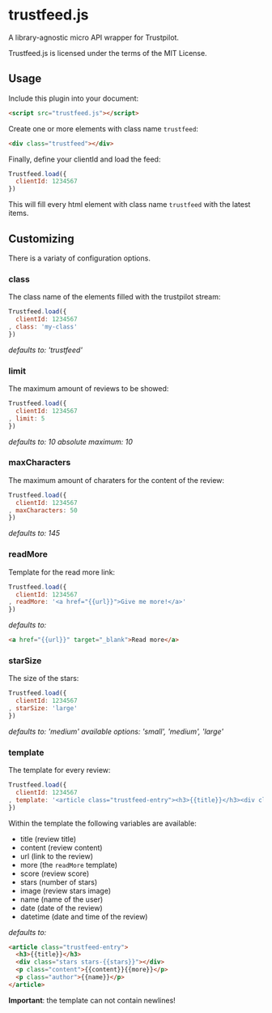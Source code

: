 # trustfeed.js

A library-agnostic micro API wrapper for Trustpilot.

Trustfeed.js is licensed under the terms of the MIT License.

## Usage
Include this plugin into your document:

```html
<script src="trustfeed.js"></script>
```

Create one or more elements with class name `trustfeed`:

```html
<div class="trustfeed"></div>
```

Finally, define your clientId and load the feed:

```javascript
Trustfeed.load({
  clientId: 1234567
})
```

This will fill every html element with class name `trustfeed` with the latest items.

## Customizing
There is a variaty of configuration options.

### class
The class name of the elements filled with the trustpilot stream:

```javascript
Trustfeed.load({
  clientId: 1234567
, class: 'my-class'
})
```

_defaults to: 'trustfeed'_

### limit
The maximum amount of reviews to be showed:

```javascript
Trustfeed.load({
  clientId: 1234567
, limit: 5
})
```

_defaults to: 10_
_absolute maximum: 10_


### maxCharacters
The maximum amount of charaters for the content of the review:

```javascript
Trustfeed.load({
  clientId: 1234567
, maxCharacters: 50
})
```

_defaults to: 145_

### readMore
Template for the read more link:

```javascript
Trustfeed.load({
  clientId: 1234567
, readMore: '<a href="{{url}}">Give me more!</a>'
})
```

_defaults to:_
```html
<a href="{{url}}" target="_blank">Read more</a>
```

### starSize
The size of the stars:

```javascript
Trustfeed.load({
  clientId: 1234567
, starSize: 'large'
})
```

_defaults to: 'medium'_
_available options: 'small', 'medium', 'large'_

### template
The template for every review:

```javascript
Trustfeed.load({
  clientId: 1234567
, template: '<article class="trustfeed-entry"><h3>{{title}}</h3><div class="stars stars-{{stars}}"></div><p class="content">{{content}}{{more}}</p><p class="author">{{name}}</p></article><p class="date">{{date}}</p>'
})
```

Within the template the following variables are available:
- title (review title)
- content (review content)
- url (link to the review)
- more (the `readMore` template)
- score (review score)
- stars (number of stars)
- image (review stars image)
- name (name of the user)
- date (date of the review)
- datetime (date and time of the review)

_defaults to:_
```html
<article class="trustfeed-entry">
  <h3>{{title}}</h3>
  <div class="stars stars-{{stars}}"></div>
  <p class="content">{{content}}{{more}}</p>
  <p class="author">{{name}}</p>
</article>
```

__Important__: the template can not contain newlines! 



